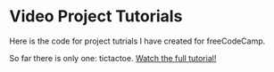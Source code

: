 # Video Project Tutorials

Here is the code for project tutrials I have created for freeCodeCamp. 

So far there is only one: tictactoe. [Watch the full tutorial!](https://youtu.be/P2TcQ3h0ipQ)
